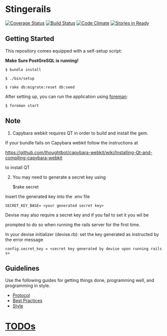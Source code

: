 # Stingerails

[![Coverage Status](https://coveralls.io/repos/blairanderson/stringer/badge.png?branch=master)](https://coveralls.io/r/blairanderson/stringer?branch=master)
[![Build Status](https://travis-ci.org/blairanderson/stringer.svg?branch=master)](https://travis-ci.org/blairanderson/stringer)
[![Code Climate](https://codeclimate.com/github/blairanderson/stringer.png)](https://codeclimate.com/github/blairanderson/stringer)
[![Stories in Ready](https://badge.waffle.io/blairanderson/stringer.png?label=ready&title=Ready)](https://waffle.io/blairanderson/stringer)

## Getting Started


This repository comes equipped with a self-setup script:

__Make Sure PostGreSQL is running!__

    $ bundle install

    $ ./bin/setup

    $ rake db:migrate:reset db:seed

After setting up, you can run the application using [foreman](http://ddollar.github.io/foreman/):

    $ foreman start
    
## Note 
1) Capybara webkit requires QT in order to build and install the gem.  

If your bundle fails on Capybara webkit follow the instructions at 

https://github.com/thoughtbot/capybara-webkit/wiki/Installing-Qt-and-compiling-capybara-webkit 

to install QT


2) You may need to generate a secret key using 
    
    $rake secret
    
Insert the generated key into the .env file

    SECRET_KEY_BASE= <your generated secret key>
    

Devise may also require a secret key and if you fail to set it you wil be 

prompted to do so when running the rails server for the first time.  

In your devise initializer (devise.rb): set the key generated as instructed by the error message

    config.secret_key = <secret key generated by devise upon running rails s>


## Guidelines

Use the following guides for getting things done, programming well, and
programming in style.

* [Protocol](http://github.com/thoughtbot/guides/blob/master/protocol)
* [Best Practices](http://github.com/thoughtbot/guides/blob/master/best-practices)
* [Style](http://github.com/thoughtbot/guides/blob/master/style)


# [TODOs](https://waffle.io/blairanderson/stringer)
